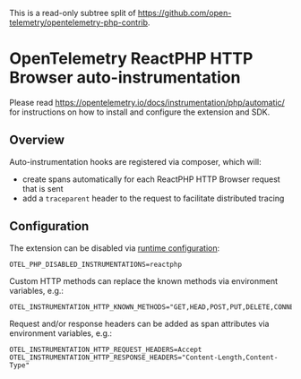 This is a read-only subtree split of https://github.com/open-telemetry/opentelemetry-php-contrib.

# OpenTelemetry ReactPHP HTTP Browser auto-instrumentation

Please read https://opentelemetry.io/docs/instrumentation/php/automatic/ for instructions on how to
install and configure the extension and SDK.

## Overview

Auto-instrumentation hooks are registered via composer, which will:

* create spans automatically for each ReactPHP HTTP Browser request that is sent
* add a `traceparent` header to the request to facilitate distributed tracing

## Configuration

The extension can be disabled via [runtime configuration](https://opentelemetry.io/docs/instrumentation/php/sdk/#configuration):

```shell
OTEL_PHP_DISABLED_INSTRUMENTATIONS=reactphp
```

Custom HTTP methods can replace the known methods via environment variables, e.g.:

```shell
OTEL_INSTRUMENTATION_HTTP_KNOWN_METHODS="GET,HEAD,POST,PUT,DELETE,CONNECT,OPTIONS,TRACE,PATCH,MyCustomMethod"
```

Request and/or response headers can be added as span attributes via environment variables, e.g.:

```shell
OTEL_INSTRUMENTATION_HTTP_REQUEST_HEADERS=Accept
OTEL_INSTRUMENTATION_HTTP_RESPONSE_HEADERS="Content-Length,Content-Type"
```
